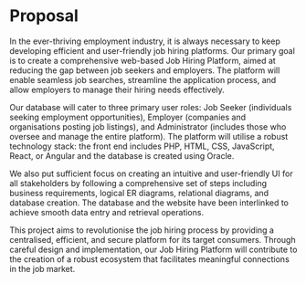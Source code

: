 ﻿# <a name="_khu82qlpyqzn"></a>**Proposal**
In the ever-thriving employment industry, it is always necessary to keep developing efficient and user-friendly job hiring platforms. Our primary goal is to create a comprehensive web-based Job Hiring Platform, aimed at reducing the gap between job seekers and employers. The platform will enable seamless job searches, streamline the application process, and allow employers to manage their hiring needs effectively.

Our database will cater to three primary user roles: Job Seeker (individuals seeking employment opportunities), Employer (companies and organisations posting job listings), and Administrator (includes those who oversee and manage the entire platform). The platform will utilise a robust technology stack: the front end includes PHP, HTML, CSS, JavaScript, React, or Angular and the database is created using Oracle.

We also put sufficient focus on creating an intuitive and user-friendly UI for all stakeholders by following a comprehensive set of steps including business requirements, logical ER diagrams, relational diagrams, and database creation. The database and the website have been interlinked to achieve smooth data entry and retrieval operations.

This project aims to revolutionise the job hiring process by providing a centralised, efficient, and secure platform for its target consumers. Through careful design and implementation, our Job Hiring Platform will contribute to the creation of a robust ecosystem that facilitates meaningful connections in the job market.
